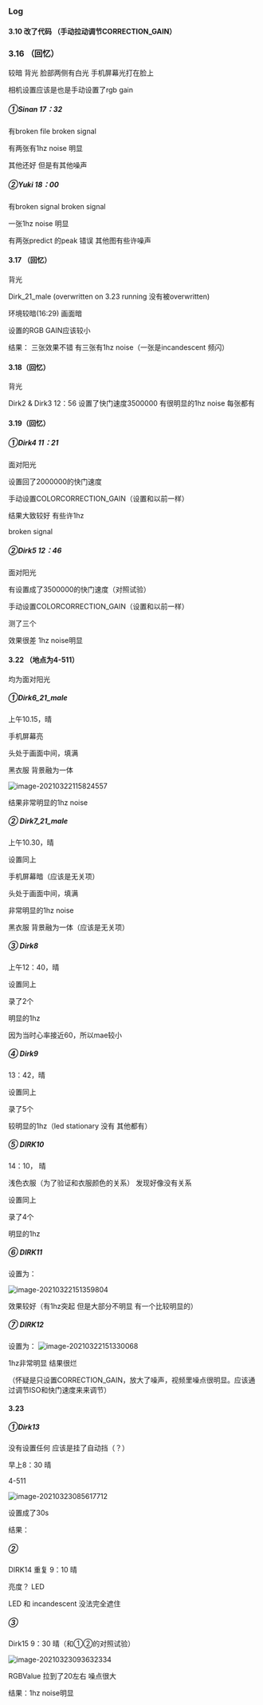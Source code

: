### Log

#### 3.10 改了代码 （手动拉动调节CORRECTION_GAIN）



### 3.16 （回忆）

较暗 背光 脸部两侧有白光 手机屏幕光打在脸上

相机设置应该是也是手动设置了rgb gain

##### ①Sinan 17：32

有broken file broken signal

有两张有1hz noise 明显

其他还好 但是有其他噪声

##### ②Yuki 18：00

有broken signal broken signal

一张1hz noise 明显

有两张predict 的peak 错误 其他图有些许噪声



#### 3.17 （回忆）

背光

Dirk_21_male (overwritten on 3.23 running 没有被overwritten)

环境较暗(16:29) 画面暗

设置的RGB GAIN应该较小

结果：
三张效果不错 有三张有1hz noise（一张是incandescent 频闪）



#### 3.18（回忆） 

背光

Dirk2 & Dirk3 12：56 设置了快门速度3500000 有很明显的1hz noise 每张都有



#### 3.19（回忆）

##### ①Dirk4 11：21 

面对阳光

设置回了2000000的快门速度

手动设置COLORCORRECTION_GAIN（设置和以前一样）

结果大致较好 有些许1hz

broken signal



##### ②Dirk5 12：46

面对阳光

有设置成了3500000的快门速度（对照试验）

手动设置COLORCORRECTION_GAIN（设置和以前一样）

测了三个

效果很差  1hz noise明显



#### 3.22 （地点为4-511）

均为面对阳光

##### ①Dirk6_21_male

上午10.15，晴

手机屏幕亮

头处于画面中间，填满

黑衣服 背景融为一体



![image-20210322115824557](C:\Users\40957\AppData\Roaming\Typora\typora-user-images\image-20210322115824557.png)

结果非常明显的1hz noise



##### ② Dirk7_21_male

上午10.30，晴

设置同上

手机屏幕暗（应该是无关项）

头处于画面中间，填满

非常明显的1hz noise

黑衣服 背景融为一体（应该是无关项）



##### ③ Dirk8

上午12：40，晴

设置同上

录了2个

明显的1hz

因为当时心率接近60，所以mae较小



##### ④ Dirk9

13：42，晴

设置同上

录了5个

较明显的1hz（led stationary 没有 其他都有）



##### ⑤ DIRK10

14：10， 晴

浅色衣服（为了验证和衣服颜色的关系） 发现好像没有关系

设置同上

录了4个

明显的1hz



##### ⑥ DIRK11

设置为：

![image-20210322151359804](C:\Users\40957\AppData\Roaming\Typora\typora-user-images\image-20210322151359804.png)

效果较好（有1hz突起 但是大部分不明显 有一个比较明显的）



##### ⑦ DIRK12

设置为：
![image-20210322151330068](C:\Users\40957\AppData\Roaming\Typora\typora-user-images\image-20210322151330068.png)

1hz非常明显 结果很烂







（怀疑是只设置CORRECTION_GAIN，放大了噪声，视频里噪点很明显。应该通过调节ISO和快门速度来来调节）



#### 3.23

##### ①Dirk13

没有设置任何 应该是挂了自动挡（？）

早上8：30  晴

4-511

![image-20210323085617712](C:\Users\40957\AppData\Roaming\Typora\typora-user-images\image-20210323085617712.png)

设置成了30s

结果：



##### ②

DIRK14 重复 9：10 晴

亮度？ LED



LED 和 incandescent 没法完全遮住



##### ③ 

Dirk15 9：30 晴（和①②的对照试验）

![image-20210323093632334](C:\Users\40957\AppData\Roaming\Typora\typora-user-images\image-20210323093632334.png)

RGBValue 拉到了20左右 噪点很大

结果：1hz noise明显

